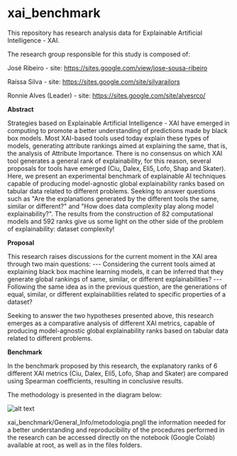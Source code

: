 # xai_benchmark

This repository has research analysis data for Explainable Artificial Intelligence - XAI.

The research group responsible for this study is composed of:

José Ribeiro - site: https://sites.google.com/view/jose-sousa-ribeiro

Raíssa Silva - site: https://sites.google.com/site/silvarailors

Ronnie Alves (Leader) - site: https://sites.google.com/site/alvesrco/

**Abstract**

Strategies based on Explainable Artificial Intelligence - XAI have emerged in computing to promote a better understanding of predictions made by black box models. Most XAI-based tools used today explain these types of models, generating attribute rankings aimed at explaining the same, that is, the analysis of Attribute Importance. There is no consensus on which XAI tool generates a general rank of explainability, for this reason, several proposals for tools have emerged (Ciu, Dalex, Eli5, Lofo, Shap and Skater). Here, we present an experimental benchmark of explainable AI techniques capable of producing model-agnostic global explainability ranks based on tabular data related to different problems. Seeking to answer questions such as "Are the explanations generated by the different tools the same, similar or different?" and "How does data complexity play along model explainability?". The results from the construction of 82 computational models and 592 ranks give us some light on the other side of the problem of explainability: dataset complexity!

**Proposal**

This research raises discussions for the current moment in the XAI area through two main questions: --- Considering the current tools aimed at explaining black box machine learning models, it can be inferred that they generate global rankings of same, similar, or different explainabilities? --- Following the same idea as in the previous question, are the generations of equal, similar, or different explainabilities related to specific properties of a dataset?

Seeking to answer the two hypotheses presented above, this research emerges as a comparative analysis of different XAI metrics, capable of producing model-agnostic global explainability ranks based on tabular data related to different problems.

**Benchmark**

In the benchmark proposed by this research, the explanatory ranks of 6 different XAI metrics (Ciu, Dalex, Eli5, Lofo, Shap and Skater) are compared using Spearman coefficients, resulting in conclusive results.

The methodology is presented in the diagram below:

![alt text](https://github.com/josesousaribeiro/xai_benchmark/blob/main/General_Info/metodologia.png)

xai_benchmark/General_Info/metodologia.pngll the information needed for a better understanding and reproducibility of the procedures performed in the research can be accessed directly on the notebook (Google Colab) available at root, as well as in the files folders.






